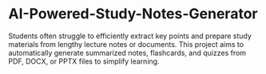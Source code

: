 # AI-Powered-Study-Notes-Generator
Students often struggle to efficiently extract key points and prepare study materials from lengthy lecture notes or documents. This project aims to automatically generate summarized notes, flashcards, and quizzes from PDF, DOCX, or PPTX files to simplify learning.
